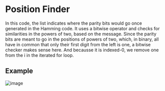# Position Finder
In this code, the list indicates where the parity bits would go once generated in the Hamming code. It uses a bitwise operator and checks for similarities in the powers of two, based on the message. 
Since the parity bits are meant to go in the positions of powers of two, which, in binary, all have in common that only their first digit from the left is one, a bitwise checker makes sense here. And becausse it is indexed-0, we remove one from the i in the iterated for loop.

## Example
![image](https://github.com/user-attachments/assets/9dc742fa-e0c9-42cf-9df1-f83612f2971f)
